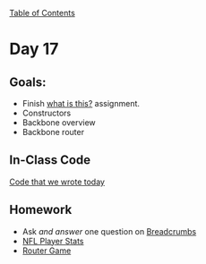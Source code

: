 [Table of Contents](/README.md)

# Day 17

## Goals:
* Finish [what is this?](https://github.com/TIY-Austin-Front-End-Engineering/what-is-this) assignment.
* Constructors
* Backbone overview
* Backbone router

## In-Class Code
[Code that we wrote today](/notes/day-17/code)

## Homework
* Ask *and answer* one question on [Breadcrumbs](http://tiy.breadcrumbsqa.com/)
* [NFL Player Stats](https://github.com/TIY-Austin-Front-End-Engineering/nfl-player-stats)
* [Router Game](https://github.com/TIY-Austin-Front-End-Engineering/router-game)